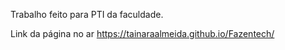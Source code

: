 Trabalho feito para PTI da faculdade.

Link da página no ar https://tainaraalmeida.github.io/Fazentech/
